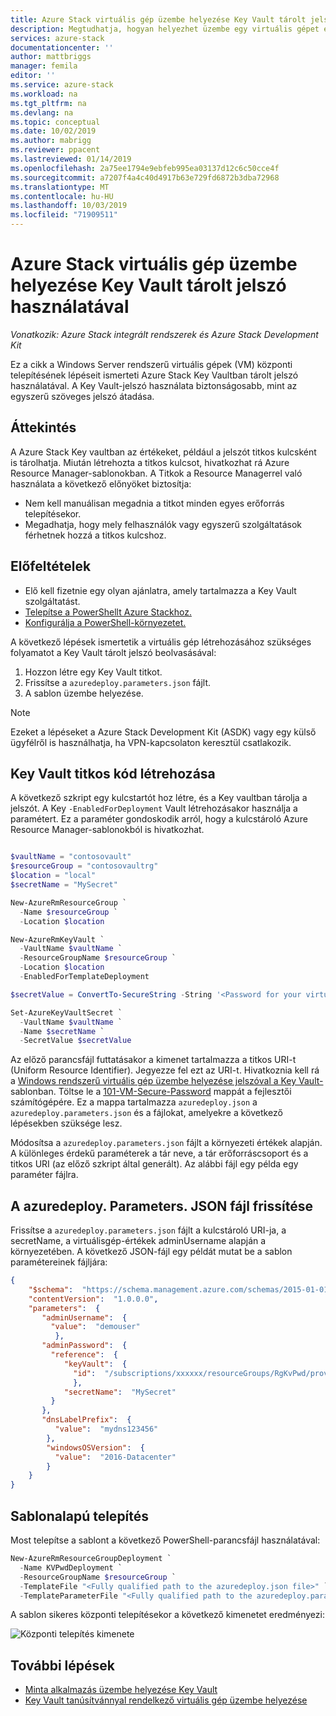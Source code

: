 ```yaml
---
title: Azure Stack virtuális gép üzembe helyezése Key Vault tárolt jelszó használatával | Microsoft Docs
description: Megtudhatja, hogyan helyezhet üzembe egy virtuális gépet egy Azure Stack Key vaultban tárolt jelszó használatával.
services: azure-stack
documentationcenter: ''
author: mattbriggs
manager: femila
editor: ''
ms.service: azure-stack
ms.workload: na
ms.tgt_pltfrm: na
ms.devlang: na
ms.topic: conceptual
ms.date: 10/02/2019
ms.author: mabrigg
ms.reviewer: ppacent
ms.lastreviewed: 01/14/2019
ms.openlocfilehash: 2a75ee1794e9ebfeb995ea03137d12c6c50cce4f
ms.sourcegitcommit: a7207f4a4c40d4917b63e729fd6872b3dba72968
ms.translationtype: MT
ms.contentlocale: hu-HU
ms.lasthandoff: 10/03/2019
ms.locfileid: "71909511"
---
```

# <a name="deploy-an-azure-stack-vm-using-a-password-stored-in-key-vault"></a>Azure Stack virtuális gép üzembe helyezése Key Vault tárolt jelszó használatával

*Vonatkozik: Azure Stack integrált rendszerek és Azure Stack Development Kit*

Ez a cikk a Windows Server rendszerű virtuális gépek (VM) központi telepítésének lépéseit ismerteti Azure Stack Key Vaultban tárolt jelszó használatával. A Key Vault-jelszó használata biztonságosabb, mint az egyszerű szöveges jelszó átadása.

## <a name="overview"></a>Áttekintés

A Azure Stack Key vaultban az értékeket, például a jelszót titkos kulcsként is tárolhatja. Miután létrehozta a titkos kulcsot, hivatkozhat rá Azure Resource Manager-sablonokban. A Titkok a Resource Managerrel való használata a következő előnyöket biztosítja:

* Nem kell manuálisan megadnia a titkot minden egyes erőforrás telepítésekor.
* Megadhatja, hogy mely felhasználók vagy egyszerű szolgáltatások férhetnek hozzá a titkos kulcshoz.

## <a name="prerequisites"></a>Előfeltételek

* Elő kell fizetnie egy olyan ajánlatra, amely tartalmazza a Key Vault szolgáltatást.
* [Telepítse a PowerShellt Azure Stackhoz.](../operator/azure-stack-powershell-install.md)
* [Konfigurálja a PowerShell-környezetet.](azure-stack-powershell-configure-user.md)

A következő lépések ismertetik a virtuális gép létrehozásához szükséges folyamatot a Key Vault tárolt jelszó beolvasásával:

1. Hozzon létre egy Key Vault titkot.
2. Frissítse a `azuredeploy.parameters.json` fájlt.
3. A sablon üzembe helyezése.

> [!NOTE]  
> Ezeket a lépéseket a Azure Stack Development Kit (ASDK) vagy egy külső ügyfélről is használhatja, ha VPN-kapcsolaton keresztül csatlakozik.

## <a name="create-a-key-vault-secret"></a>Key Vault titkos kód létrehozása

A következő szkript egy kulcstartót hoz létre, és a Key vaultban tárolja a jelszót. A Key `-EnabledForDeployment` Vault létrehozásakor használja a paramétert. Ez a paraméter gondoskodik arról, hogy a kulcstároló Azure Resource Manager-sablonokból is hivatkozhat.

```powershell

$vaultName = "contosovault"
$resourceGroup = "contosovaultrg"
$location = "local"
$secretName = "MySecret"

New-AzureRmResourceGroup `
  -Name $resourceGroup `
  -Location $location

New-AzureRmKeyVault `
  -VaultName $vaultName `
  -ResourceGroupName $resourceGroup `
  -Location $location
  -EnabledForTemplateDeployment

$secretValue = ConvertTo-SecureString -String '<Password for your virtual machine>' -AsPlainText -Force

Set-AzureKeyVaultSecret `
  -VaultName $vaultName `
  -Name $secretName `
  -SecretValue $secretValue

```

Az előző parancsfájl futtatásakor a kimenet tartalmazza a titkos URI-t (Uniform Resource Identifier). Jegyezze fel ezt az URI-t. Hivatkoznia kell rá a [Windows rendszerű virtuális gép üzembe helyezése jelszóval a Key Vault-](https://github.com/Azure/AzureStack-QuickStart-Templates/tree/master/101-vm-windows-create-passwordfromkv) sablonban. Töltse le a [101-VM-Secure-Password](https://github.com/Azure/AzureStack-QuickStart-Templates/tree/master/101-vm-windows-create-passwordfromkv) mappát a fejlesztői számítógépére. Ez a mappa tartalmazza `azuredeploy.json` a `azuredeploy.parameters.json` és a fájlokat, amelyekre a következő lépésekben szüksége lesz.

Módosítsa a `azuredeploy.parameters.json` fájlt a környezeti értékek alapján. A különleges érdekű paraméterek a tár neve, a tár erőforráscsoport és a titkos URI (az előző szkript által generált). Az alábbi fájl egy példa egy paraméter fájlra.

## <a name="update-the-azuredeployparametersjson-file"></a>A azuredeploy. Parameters. JSON fájl frissítése

Frissítse a `azuredeploy.parameters.json` fájlt a kulcstároló URI-ja, a secretName, a virtuálisgép-értékek adminUsername alapján a környezetében. A következő JSON-fájl egy példát mutat be a sablon paramétereinek fájljára:

```json
{
    "$schema":  "https://schema.management.azure.com/schemas/2015-01-01/deploymentParameters.json#",
    "contentVersion":  "1.0.0.0",
    "parameters":  {
       "adminUsername":  {
         "value":  "demouser"
          },
       "adminPassword":  {
         "reference":  {
            "keyVault":  {
              "id":  "/subscriptions/xxxxxx/resourceGroups/RgKvPwd/providers/Microsoft.KeyVault/vaults/KvPwd"
              },
            "secretName":  "MySecret"
         }
       },
       "dnsLabelPrefix":  {
          "value":  "mydns123456"
        },
        "windowsOSVersion":  {
          "value":  "2016-Datacenter"
        }
    }
}

```

## <a name="template-deployment"></a>Sablonalapú telepítés

Most telepítse a sablont a következő PowerShell-parancsfájl használatával:

```powershell  
New-AzureRmResourceGroupDeployment `
  -Name KVPwdDeployment `
  -ResourceGroupName $resourceGroup `
  -TemplateFile "<Fully qualified path to the azuredeploy.json file>" `
  -TemplateParameterFile "<Fully qualified path to the azuredeploy.parameters.json file>"
```

A sablon sikeres központi telepítésekor a következő kimenetet eredményezi:

![Központi telepítés kimenete](media/azure-stack-key-vault-deploy-vm-with-secret/deployment-output.png)

## <a name="next-steps"></a>További lépések

* [Minta alkalmazás üzembe helyezése Key Vault](azure-stack-key-vault-sample-app.md)
* [Key Vault tanúsítvánnyal rendelkező virtuális gép üzembe helyezése](azure-stack-key-vault-push-secret-into-vm.md)
